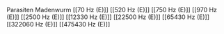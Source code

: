 Parasiten Madenwurm
[[70 Hz (E)]]
[[520 Hz (E)]]
[[750 Hz (E)]]
[[970 Hz (E)]]
[[2500 Hz (E)]]
[[12330 Hz (E)]]
[[22500 Hz (E)]]
[[65430 Hz (E)]]
[[322060 Hz (E)]]
[[475430 Hz (E)]]